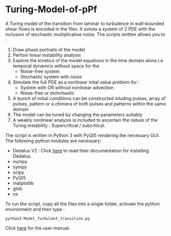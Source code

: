 # Turing-Model-of-pPf
A Turing model of the transition from laminar to turbulence in wall-bounded shear flows is encoded in the files. It solves a system of 2 PDE with the inclusion of stochastic multiplicative noise. 
The scripts written allows you to :
1) Draw phase portraits of the model
2) Perfom linear instability analysis
3) Explore the kinetics of the model equations in the time domain alone i.e temporal dynamcis without space for the
   - Noise-free system
   - Stochastic system with noise
4) Simulate the full PDE as a nonlinear inital value problem for : 
   - System with OR without nonlinear advection
   - Noise-free or stohchastic
5) A bunch of initial conditions can be constructed inluding pulses, array of pulses, pattern or a chimera of both pulses and patterns within the same domain
6) The model can be tuned by changing the parameters suitably
7) A weakly nonlinear analysis is included to ascertain the nature of the Turing instability : Supercritical / subcritical.

The script is written in Python 3 with PyQt5 rendering the necessary GUI. The following python modules are necessary:
- Dedalus V2 : Click [here](https://dedalus-project.readthedocs.io/en/v2_master/index.html) to read their documentation for installing Dedalus.
- numpy
- sympy
- scipy
- PyQt5
- matplotlib
- glob
- os

To run the script, copy all the files into a single folder, activate the python environment and then type :
```
python3 Model_Turbulent_transition.py
```
Click [here](https://github.com/PavanVKashyap/Turing-Model-of-pPf/blob/main/user_manual.pdf) for the user manual.
